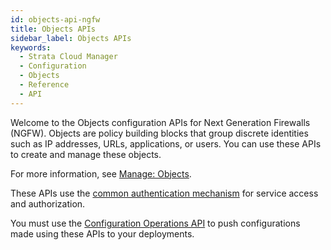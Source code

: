 ```yaml
---
id: objects-api-ngfw
title: Objects APIs
sidebar_label: Objects APIs
keywords:
  - Strata Cloud Manager
  - Configuration
  - Objects
  - Reference
  - API
---
```


Welcome to the Objects configuration APIs for Next Generation Firewalls (NGFW). Objects are policy
building blocks that group discrete identities such as IP addresses, URLs, applications, or users.
You can use these APIs to create and manage these objects.

For more information, see [Manage: Objects](https://docs.paloaltonetworks.com/strata-cloud-manager/getting-started/manage-configuration-ngfw-and-prisma-access/objects).

These APIs use the [common authentication mechanism](/scm/docs/getstarted) for service access and authorization.

You must use the [Configuration Operations API](/scm/api/config/operations/operations-api-ngfw) to push
configurations made using these APIs to your deployments.
